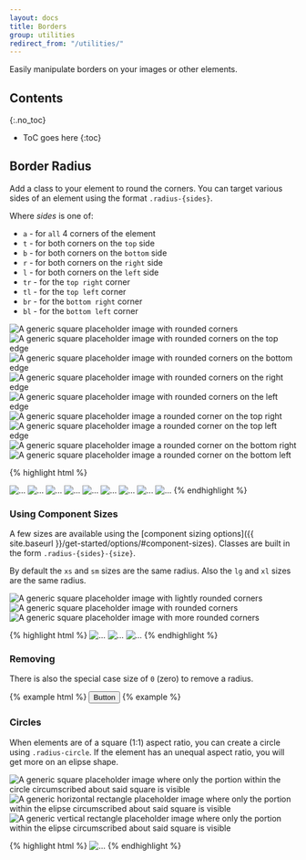 ```yaml
---
layout: docs
title: Borders
group: utilities
redirect_from: "/utilities/"
---
```


Easily manipulate borders on your images or other elements.

## Contents
{:.no_toc}

* ToC goes here
{:toc}

## Border Radius

Add a class to your element to round the corners.  You can target various sides of an element using the format `.radius-{sides}`.

Where *sides* is one of:

* `a` - for `all` 4 corners of the element
* `t` - for both corners on the `top` side
* `b` - for both corners on the `bottom` side
* `r` - for both corners on the `right` side
* `l` - for both corners on the `left` side
* `tr` - for the `top right` corner
* `tl` - for the `top left` corner
* `br` - for the `bottom right` corner
* `bl` - for the `bottom left` corner


<div class="cf-example">
    <div class="margin-b-1">
        <img data-src="holder.js/100x100/?text=All" class="radius-a" alt="A generic square placeholder image with rounded corners" />
        <img data-src="holder.js/100x100/?text=Top" class="radius-t" alt="A generic square placeholder image with rounded corners on the top edge" />
        <img data-src="holder.js/100x100/?text=Bottom" class="radius-b" alt="A generic square placeholder image with rounded corners on the bottom edge" />
        <img data-src="holder.js/100x100/?text=Right" class="radius-r" alt="A generic square placeholder image with rounded corners on the right edge" />
        <img data-src="holder.js/100x100/?text=Left" class="radius-l" alt="A generic square placeholder image with rounded corners on the left edge" />
    </div>
    <div>
        <img data-src="holder.js/100x100/?text=Top Right" class="radius-tr" alt="A generic square placeholder image a rounded corner on the top right" />
        <img data-src="holder.js/100x100/?text=Top Left" class="radius-tl" alt="A generic square placeholder image a rounded corner on the top left edge" />
        <img data-src="holder.js/100x100/?text=Bottom Right" class="radius-br" alt="A generic square placeholder image a rounded corner on the bottom right" />
        <img data-src="holder.js/100x100/?text=Bottom Left" class="radius-bl" alt="A generic square placeholder image a rounded corner on the bottom left" />
    </div>
</div>

{% highlight html %}
<!-- Sides -->
<img src="..." class="radius-a" alt="...">
<img src="..." class="radius-t" alt="...">
<img src="..." class="radius-b" alt="...">
<img src="..." class="radius-r" alt="...">
<img src="..." class="radius-l" alt="...">

<!-- Corners -->
<img src="..." class="round-tr" alt="...">
<img src="..." class="round-tl" alt="...">
<img src="..." class="round-br" alt="...">
<img src="..." class="round-bl" alt="...">
{% endhighlight %}

### Using Component Sizes

A few sizes are available using the [component sizing options]({{ site.baseurl }}/get-started/options/#component-sizes).  Classes are built in the form `.radius-{sides}-{size}`.

By default the `xs` and `sm` sizes are the same radius.  Also the `lg` and `xl` sizes are the same radius.

<div class="cf-example">
    <img data-src="holder.js/100x100?text=Small" class="radius-a-sm" alt="A generic square placeholder image with lightly rounded corners" />
    <img data-src="holder.js/100x100?text=Default" class="radius-a" alt="A generic square placeholder image with rounded corners" />
    <img data-src="holder.js/100x100?text=Large" class="radius-a-lg" alt="A generic square placeholder image with more rounded corners" />
</div>

{% highlight html %}
<img src="..." class="radius-a-sm" alt="...">
<img src="..." class="radius-a" alt="...">
<img src="..." class="radius-a-lg" alt="...">
{% endhighlight %}

### Removing

There is also the special case size of `0` (zero) to remove  a radius.

{% example html %}
<button type="button" class="btn radius-l-0">Button</button>
{% example %}

### Circles

When elements are of a square (1:1) aspect ratio, you can create a circle using `.radius-circle`.  If the element has an unequal aspect ratio, you will get more on an elipse shape.

<div class="cf-example">
    <img data-src="holder.js/100x100/?text=Circle" class="radius-circle" alt="A generic square placeholder image where only the portion within the circle circumscribed about said square is visible" />
    <img data-src="holder.js/100x50/?text=Elipse" class="radius-circle" alt="A generic horizontal rectangle placeholder image where only the portion within the elipse circumscribed about said square is visible" />
    <img data-src="holder.js/50x100/?text=Elipse" class="radius-circle" alt="A generic vertical rectangle placeholder image where only the portion within the elipse circumscribed about said square is visible" />
</div>

{% highlight html %}
<img src="..." class="radius-circle" alt="...">
{% endhighlight %}
